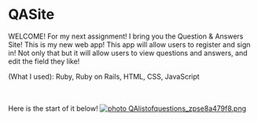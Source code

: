 
QASite
======
WELCOME!
For my next assignment! I bring you the Question & Answers Site!
This is my new web app! This app will allow users to register and sign in!
Not only that but it will allow users to view questions and answers, and edit the field they like!

(What I used): Ruby, Ruby on Rails, HTML, CSS, JavaScript

<br>
<br>
Here is the start of it below!
<a href="http://s20.photobucket.com/user/krystlephoto/media/QAlistofquestions_zpse8a479f8.png.html" target="_blank"><img src="http://i20.photobucket.com/albums/b211/krystlephoto/QAlistofquestions_zpse8a479f8.png" border="0" alt=" photo QAlistofquestions_zpse8a479f8.png"/></a>
